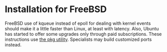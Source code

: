 [description]: # "Commands to install the Samizdat needed base programs on a FreeBSD server."
[keywords]: # "FreeBSD,Perl,PostgreSQL,pkg"

# Installation for FreeBSD

FreeBSD use of kqueue instead of epoll for dealing with kernel events should make it a little faster than Linux,
at least with latency.
Also, Ubuntu has started to offer some upgrades only through paid subscriptions.
These instructions use [the pkg utility](https://docs.freebsd.org/en/books/handbook/ports/#pkgng-intro).
Specialists may build customized ports instead.

